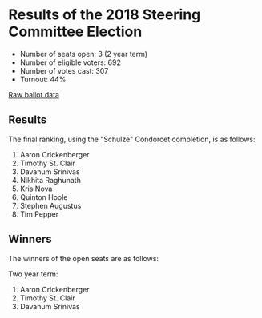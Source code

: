 # Results of the 2018 Steering Committee Election

- Number of seats open: 3 (2 year term)
- Number of eligible voters: 692
- Number of votes cast: 307
- Turnout: 44%

[Raw ballot data](BALLOTS.csv)

## Results

The final ranking, using the "Schulze" Condorcet completion, is as follows:

1. Aaron Crickenberger
2. Timothy St. Clair
3. Davanum Srinivas
4. Nikhita Raghunath
5. Kris Nova
6. Quinton Hoole
7. Stephen Augustus
8. Tim Pepper

## Winners

The winners of the open seats are as follows:

Two year term:

1. Aaron Crickenberger
2. Timothy St. Clair
3. Davanum Srinivas